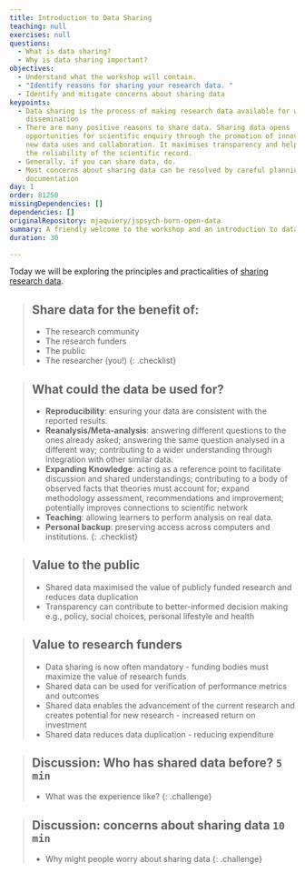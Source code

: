 ```yaml
---
title: Introduction to Data Sharing
teaching: null
exercises: null
questions:
  - What is data sharing?
  - Why is data sharing important?
objectives:
  - Understand what the workshop will contain.
  - "Identify reasons for sharing your research data. "
  - Identify and mitigate concerns about sharing data
keypoints:
  - Data sharing is the process of making research data available for wider
    dissemination
  - There are many positive reasons to share data. Sharing data opens
    opportunities for scientific enquiry through the promotion of innovation via
    new data uses and collaboration. It maximises transparency and helps ensure
    the reliability of the scientific record.
  - Generally, if you can share data, do.
  - Most concerns about sharing data can be resolved by careful planning and
    documentation
day: 1
order: 81250
missingDependencies: []
dependencies: []
originalRepository: mjaquiery/jspsych-born-open-data
summary: A friendly welcome to the workshop and an introduction to data sharing.
duration: 30

---
```

Today we will be exploring the principles and practicalities of [sharing research data](https://osf.io/wp4zu/). 

> ## Share data for the benefit of:
> * The research community
> * The research funders
> * The public
> * The researcher (you!)
{: .checklist}

> ## What could the data be used for?
> * **Reproducibility**: ensuring your data are consistent with the reported results.
> * **Reanalysis/Meta-analysis**: answering different questions to the ones already asked; answering the same question analysed in a different way; contributing to a wider understanding through integration with other similar data.
> * **Expanding Knowledge**: acting as a reference point to facilitate discussion and shared understandings; contributing to a body of observed facts that theories must account for; expand methodology assessment, recommendations and improvement; potentially improves connections to scientific network
> * **Teaching**: allowing learners to perform analysis on real data.
> * **Personal backup**: preserving access across computers and institutions.
{: .checklist}

> ## Value to the public
> * Shared data maximised the value of publicly funded research and reduces data duplication
> * Transparency can contribute to better-informed decision making e.g., policy, social choices, personal lifestyle and health

> ## Value to research funders
> * Data sharing is now often mandatory - funding bodies must maximize the value of research funds
> * Shared data can be used for verification of performance metrics and outcomes
> * Shared data enables the advancement of the current research and creates potential for new research - increased return on investment
> * Shared data reduces data duplication - reducing expenditure 

> ## Discussion: Who has shared data before? `5 min`
>   - What was the experience like?
{: .challenge}

> ## Discussion: concerns about sharing data `10 min`
> - Why might people worry about sharing data
{: .challenge}





